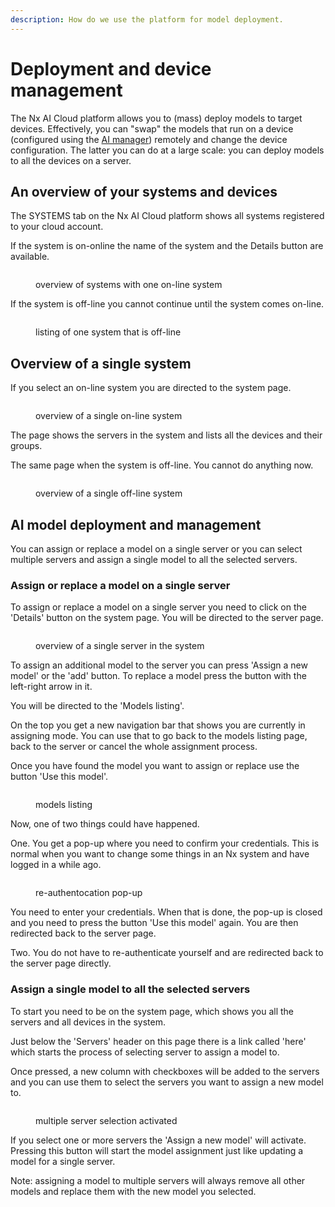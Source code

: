 ```yaml
---
description: How do we use the platform for model deployment.
---
```


# Deployment and device management

The Nx AI Cloud platform allows you to (mass) deploy models to target devices. Effectively, you can "swap" the models that run on a device (configured using the [AI manager](broken-reference)) remotely and change the device configuration. The latter you can do at a large scale: you can deploy models to all the devices on a server.

## An overview of your systems and devices

The SYSTEMS tab on the Nx AI Cloud platform shows all systems registered to your cloud account.&#x20;

If the system is on-online the name of the system and the Details button are available.

<figure><img src="../.gitbook/assets/Screen Shot 2024-04-23 at 09.31.10.png" alt=""><figcaption><p>overview of systems with one on-line system</p></figcaption></figure>

If the system is off-line you cannot continue until the system comes on-line.

<figure><img src="../.gitbook/assets/Screenshot 2024-04-23 at 09.33.41.png" alt=""><figcaption><p>listing of one system that is off-line</p></figcaption></figure>

## Overview of a single system

If you select an on-line system you are directed to the system page.

<figure><img src="../.gitbook/assets/Screen Shot 2024-04-23 at 09.31.17.png" alt=""><figcaption><p>overview of a single on-line system</p></figcaption></figure>

The page shows the servers in the system and lists all the devices and their groups.

The same page when the system is off-line. You cannot do anything now.

<figure><img src="../.gitbook/assets/Screen Shot 2024-04-23 at 09.36.38.png" alt=""><figcaption><p>overview of a single off-line system</p></figcaption></figure>

## AI model deployment and management

You can assign or replace a model on a single server or you can select multiple servers and assign a single model to all the selected servers.

### Assign or replace a model on a single server

To assign or replace a model on a single server you need to click on the 'Details' button on the system page. You will be directed to the server page.

<figure><img src="../.gitbook/assets/Screen Shot 2024-04-23 at 10.15.16.png" alt=""><figcaption><p>overview of a single server in the system</p></figcaption></figure>

To assign an additional model to the server you can press 'Assign a new model' or the 'add' button. To replace a model press the button with the left-right arrow in it.

You will be directed to the 'Models listing'.

On the top you get a new navigation bar that shows you are currently in assigning mode. You can use that to go back to the models listing page, back to the server or cancel the whole assignment process.

Once you have found the model you want to assign or replace use the button 'Use this model'.&#x20;

<figure><img src="../.gitbook/assets/Screen Shot 2024-04-23 at 10.18.27.png" alt=""><figcaption><p>models listing</p></figcaption></figure>

Now, one of two things could have happened.

One. You get a pop-up where you need to confirm your credentials. This is normal when you want to change some things in an Nx system and have logged in a while ago.

<figure><img src="../.gitbook/assets/Screen Shot 2024-04-23 at 10.34.41.png" alt=""><figcaption><p>re-authentocation pop-up</p></figcaption></figure>

You need to enter your credentials. When that is done, the pop-up is closed and you need to press the button 'Use this model' again. You are then redirected back to the server page.

Two. You do not have to re-authenticate yourself and are redirected back to the server page directly.

### Assign a single model to all the selected servers

To start you need to be on the system page, which shows you all the servers and all devices in the system.

Just below the 'Servers' header on this page there is a link called 'here' which starts the process of selecting server to assign a model to.

Once pressed, a new column with checkboxes will be added to the servers and you can use them to select the servers you want to assign a new model to.

<figure><img src="../.gitbook/assets/Screen Shot 2024-04-23 at 11.03.15.png" alt=""><figcaption><p>multiple server selection activated</p></figcaption></figure>

If you select one or more servers the 'Assign a new model' will activate. Pressing this button will start the model assignment just like updating a model for a single server.

Note: assigning a model to multiple servers will always remove all other models and replace them with the new model you selected.
